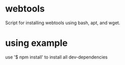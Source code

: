 # webtools
Script for installing webtools using bash, apt, and wget.
# using example
use '$ npm install' to install all dev-dependencies
